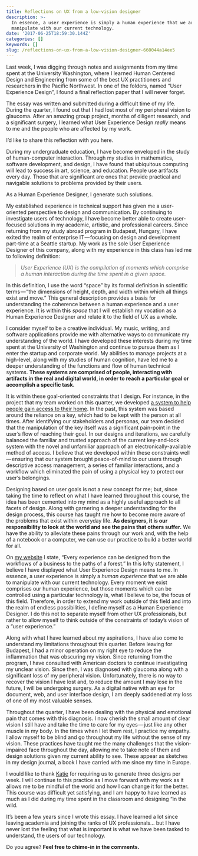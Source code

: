 ```yaml
---
title: Reflections on UX from a low-vision designer
description: >-
  In essence, a user experience is simply a human experience that we are able to
  manipulate with our current technology.
date: '2017-06-25T18:59:30.144Z'
categories: []
keywords: []
slug: /reflections-on-ux-from-a-low-vision-designer-660044a14ee5
---
```


Last week, I was digging through notes and assignments from my time spent at the University Washington, where I learned Human Centered Design and Engineering from some of the best UX practitioners and researchers in the Pacific Northwest. In one of the folders, named “User Experience Design”, I found a final reflection paper that I will never forget.

The essay was written and submitted during a difficult time of my life. During the quarter, I found out that I had lost most of my peripheral vision to glaucoma. After an amazing group project, months of diligent research, and a significant surgery, I learned what User Experience Design _really_ means to me and the people who are affected by my work.

I’d like to share this reflection with you here.

During my undergraduate education, I have become enveloped in the study of human-computer interaction. Through my studies in mathematics, software development, and design, I have found that ubiquitous computing will lead to success in art, science, and education. People use artifacts every day. Those that are significant are ones that provide practical and navigable solutions to problems provided by their users.

As a Human Experience Designer, I generate such solutions.

My established experience in technical support has given me a user-oriented perspective to design and communication. By continuing to investigate users of technology, I have become better able to create user-focused solutions in my academic, artistic, and professional careers. Since returning from my study abroad program in Budapest, Hungary, I have exited the realm of enterprise IT — focusing on design and development part-time at a Seattle startup. My work as the sole User Experience Designer of this company, along with my experience in this class has led me to following definition:

> _User Experience (UX) is the compilation of moments which comprise a human interaction during the time spent in a given space._

In this definition, I use the word “space” by its formal definition in scientific terms — “the dimensions of height, depth, and width within which all things exist and move.” This general description provides a basis for understanding the coherence between a human experience and a user experience. It is within this _space_ that I will establish my vocation as a Human Experience Designer and relate it to the field of UX as a whole.

I consider myself to be a creative individual. My music, writing, and software applications provide me with alternative ways to communicate my understanding of the world. I have developed these interests during my time spent at the University of Washington and continue to pursue them as I enter the startup and corporate world. My abilities to manage projects at a high-level, along with my studies of human cognition, have led me to a deeper understanding of the functions and flow of human technical systems. **These systems are comprised of people, interacting with artifacts in the real and digital world, in order to reach a particular goal or accomplish a specific task.**

It is within these goal-oriented constraints that I design. For instance, in the project that my team worked on this quarter, we developed [a system to help people gain access to their home](https://desandoval.net/portfolio/user-centered-design-the-key-chainz/). In the past, this system was based around the reliance on a key, which had to be kept with the person at all times. After identifying our stakeholders and personas, our team decided that the manipulation of the key itself was a significant pain-point in the user’s flow of reaching their goal. In our designs and iterations, we carefully balanced the familiar and trusted approach of the current key-and-lock system with the novel and unfamiliar approach of an electronically-available method of access. I believe that we developed within these constraints well — ensuring that our system brought peace-of-mind to our users through descriptive access management, a series of familiar interactions, and a workflow which eliminated the pain of using a physical key to protect our user’s belongings.

Designing based on user goals is not a new concept for me; but, since taking the time to reflect on what I have learned throughout this course, the idea has been cemented into my mind as a highly useful approach to all facets of design. Along with garnering a deeper understanding for the design process, this course has taught me how to become more aware of the problems that exist within everyday life. **As designers, it is our responsibility to look at the world and see the pains that others suffer.** We have the ability to alleviate these pains through our work and, with the help of a notebook or a computer, we can use our practice to build a better world for all.

On [my website](http://www.desandoval.net/) I state, “Every experience can be designed from the workflows of a business to the paths of a forest.” In this lofty statement, I believe I have displayed what User Experience Design means to me. In essence, a user experience is simply a _human experience_ that we are able to manipulate with our current technology. Every moment we exist comprises our human experience, but those moments which can be controlled using a particular technology is, what I believe to be, the focus of this field. Therefore, in order to extend my work outside of this field and into the realm of endless possibilities, I define myself as a Human Experience Designer. I do this not to separate myself from other UX professionals, but rather to allow myself to think outside of the constraints of today’s vision of a “user experience.”

Along with what I have learned about my aspirations, I have also come to understand my limitations throughout this quarter. Before leaving for Budapest, I had a minor operation on my right eye to reduce the inflammation that was obscuring my vision. Since returning from the program, I have consulted with American doctors to continue investigating my unclear vision. Since then, I was diagnosed with glaucoma along with a significant loss of my peripheral vision. Unfortunately, there is no way to recover the vision I have lost and, to reduce the amount I may lose in the future, I will be undergoing surgery. As a digital native with an eye for document, web, and user interface design, I am deeply saddened at my loss of one of my most valuable senses.

Throughout the quarter, I have been dealing with the physical and emotional pain that comes with this diagnosis. I now cherish the small amount of clear vision I still have and take the time to care for my eyes — just like any other muscle in my body. In the times when I let them rest, I practice my empathy. I allow myself to be blind and go throughout my life without the sense of my vision. These practices have taught me the many challenges that the vision-impaired face throughout the day, allowing me to take note of them and design solutions given my current ability to see. These appear as sketches in my design journal, a book I have carried with me since my time in Europe.

I would like to thank [Katie](https://www.hcde.washington.edu/research/derthick) for requiring us to generate three designs per week. I will continue to this practice as I move forward with my work as it allows me to be mindful of the world and how I can change it for the better. This course was difficult yet satisfying, and I am happy to have learned as much as I did during my time spent in the classroom and designing “in the wild.

It’s been a few years since I wrote this essay. I have learned a lot since leaving academia and joining the ranks of UX professionals… but I have never lost the feeling that what is important is what we have been tasked to understand, the users of our technology.

Do you agree? **Feel free to chime-in in the comments.**